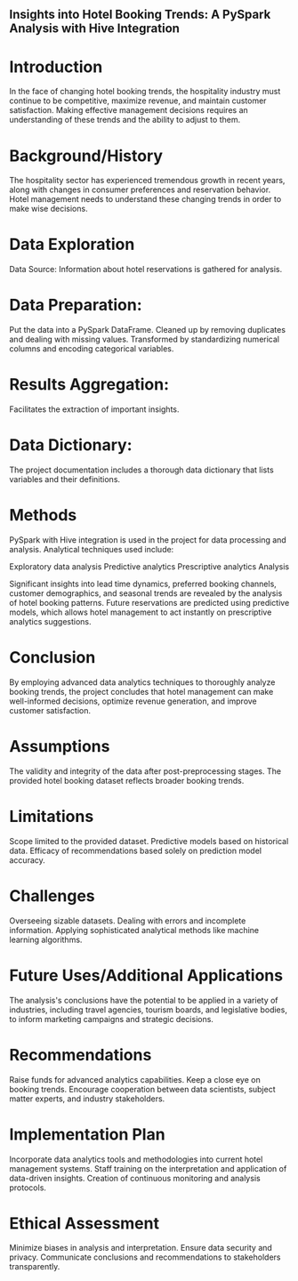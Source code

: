 ## Insights into Hotel Booking Trends: A PySpark Analysis with Hive Integration


# Introduction
In the face of changing hotel booking trends, the hospitality industry must continue to be competitive, maximize revenue, and maintain customer satisfaction. Making effective management decisions requires an understanding of these trends and the ability to adjust to them.

# Background/History
The hospitality sector has experienced tremendous growth in recent years, along with changes in consumer preferences and reservation behavior. Hotel management needs to understand these changing trends in order to make wise decisions.

# Data Exploration
Data Source:
Information about hotel reservations is gathered for analysis.

# Data Preparation:
Put the data into a PySpark DataFrame.
Cleaned up by removing duplicates and dealing with missing values.
Transformed by standardizing numerical columns and encoding categorical variables.

# Results Aggregation:
Facilitates the extraction of important insights.

# Data Dictionary:
The project documentation includes a thorough data dictionary that lists variables and their definitions.

# Methods
PySpark with Hive integration is used in the project for data processing and analysis. Analytical techniques used include:

Exploratory data analysis
Predictive analytics
Prescriptive analytics
Analysis

Significant insights into lead time dynamics, preferred booking channels, customer demographics, and seasonal trends are revealed by the analysis of hotel booking patterns. Future reservations are predicted using predictive models, which allows hotel management to act instantly on prescriptive analytics suggestions.

# Conclusion
By employing advanced data analytics techniques to thoroughly analyze booking trends, the project concludes that hotel management can make well-informed decisions, optimize revenue generation, and improve customer satisfaction.

# Assumptions
The validity and integrity of the data after post-preprocessing stages.
The provided hotel booking dataset reflects broader booking trends.

# Limitations
Scope limited to the provided dataset.
Predictive models based on historical data.
Efficacy of recommendations based solely on prediction model accuracy.

# Challenges
Overseeing sizable datasets.
Dealing with errors and incomplete information.
Applying sophisticated analytical methods like machine learning algorithms.

# Future Uses/Additional Applications
The analysis's conclusions have the potential to be applied in a variety of industries, including travel agencies, tourism boards, and legislative bodies, to inform marketing campaigns and strategic decisions.

# Recommendations
Raise funds for advanced analytics capabilities.
Keep a close eye on booking trends.
Encourage cooperation between data scientists, subject matter experts, and industry stakeholders.

# Implementation Plan
Incorporate data analytics tools and methodologies into current hotel management systems.
Staff training on the interpretation and application of data-driven insights.
Creation of continuous monitoring and analysis protocols.

# Ethical Assessment
Minimize biases in analysis and interpretation.
Ensure data security and privacy.
Communicate conclusions and recommendations to stakeholders transparently.





